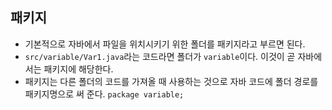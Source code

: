 ## 패키지
- 기본적으로 자바에서 파일을 위치시키기 위한 폴더를 패키지라고 부르면 된다.
- `src/variable/Var1.java`라는 코드라면 폴더가 `variable`이다. 이것이 곧 자바에서는 패키지에 해당한다.
- 패키지는 다른 폴더의 코드를 가져올 때 사용하는 것으로 자바 코드에 폴더 경로를 패키지명으로 써 준다. `package variable;`